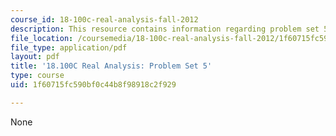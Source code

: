 ```yaml
---
course_id: 18-100c-real-analysis-fall-2012
description: This resource contains information regarding problem set 5.
file_location: /coursemedia/18-100c-real-analysis-fall-2012/1f60715fc590bf0c44b8f98918c2f929_MIT18_100CF12_ps5.pdf
file_type: application/pdf
layout: pdf
title: '18.100C Real Analysis: Problem Set 5'
type: course
uid: 1f60715fc590bf0c44b8f98918c2f929

---
```

None
